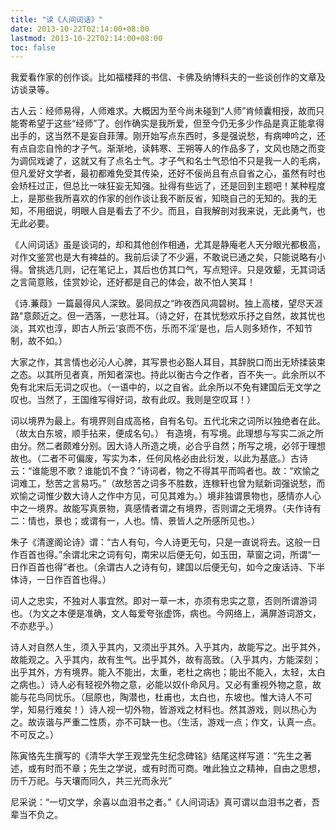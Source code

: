 ```yaml
---
title: "读《人间词话》"
date: 2013-10-22T02:14:00+08:00
lastmod: 2013-10-22T02:14:00+08:00
toc: false
---
```


我爱看作家的创作谈。比如福楼拜的书信、卡佛及纳博科夫的一些谈创作的文章及访谈录等。

古人云：经师易得，人师难求。大概因为至今尚未碰到“人师”肯倾囊相授，故而只能寄希望于这些“经师”了。创作确实是我所爱，但至今仍无多少作品是真正能拿得出手的，这当然不是妄自菲薄。刚开始写点东西时，多是强说愁，有病呻吟之，还有点自恋自怜的才子气。渐渐地，读韩寒、王朔等人的作品多了，文风也随之而变为调侃戏谑了，这就又有了点名士气。才子气和名士气恐怕不只是我一人的毛病，但凡爱好文学者，最初都难免受其传染，还好不佞尚且有点自省之心，虽然有时也会矫枉过正，但总比一味狂妄无知强。扯得有些远了，还是回到主题吧！某种程度上，是那些我所喜欢的作家的创作谈让我不断反省，知晓自己的无知的。我的无知，不用细说，明眼人自是看去了不少。而且，自我解剖对我来说，无此勇气，也无此必要。

《人间词话》虽是谈词的，却和其他创作相通，尤其是静庵老人天分眼光都极高，对作文鉴赏也是大有裨益的。我前后读了不少遍，不敢说已通之矣，只能说略有小得。曾挑选几则，记在笔记上，其后也仿其口气，写点短评。只是效颦，无其词话之言简意赅，佳赏妙论，还好都是自己的体会，故不怕人笑耳！

《诗.蒹葭》一篇最得风人深致。晏同叔之“昨夜西风凋碧树。独上高楼，望尽天涯路"意颇近之。但一洒落，一悲壮耳。（诗之好，在其忧愁欢乐抒之自然，故其忧也淡，其欢也淳，即古人所云‘哀而不伤，乐而不淫’是也，后人则多矫作，不知节制，故不如。）

大家之作，其言情也必沁人心脾，其写景也必豁人耳目，其辞脱口而出无矫揉装束之态。以其所见者真，所知者深也。持此以衡古今之作者，百不失一。此余所以不免有北宋后无词之叹也。（一语中的，以之自省。此余所以不免有建国后无文学之叹也。当然了，王国维写得好词，故有此叹。我则是空叹耳！）

词以境界为最上。有境界则自成高格，自有名句。五代北宋之词所以独绝者在此。（故太白东坡，顺手拈来，便成名句。） 有造境，有写境。此理想与写实二派之所由分。然二者颇难分别。因大诗人所造之境，必合乎自然；所写之境，必邻于理想故也。（二者不可偏废，写实为本，任何风格必由此衍发，以此为基底。）古诗云：“谁能思不歌？谁能饥不食？”诗词者，物之不得其平而鸣者也。故：“欢愉之词难工，愁苦之言易巧。”（故愁苦之词多不胜数，连稼轩也曾为赋新词强说愁，而欢愉之词惟少数大诗人之作中方见，可见其难为。）境非独谓景物也，感情亦人心中之一境界。故能写真景物，真感情者谓之有境界，否则谓之无境界。（夫作诗有二：情也，景也；或谓有一，人也。情、景皆人之所感所见也。）

朱子《清邃阁论诗》谓：“古人有句，今人诗更无句，只是一直说将去。这般一日作百首也得。”余谓北宋之词有句，南宋以后便无句，如玉田，草窗之词，所谓“一日作百首也得”者也。（余谓古人之诗有句，建国以后便无句，如今之废话诗、下半体诗，一日作百首也得。）

词人之忠实，不独对人事宜然。即对一草一木，亦须有忠实之意，否则所谓游词也。（为文之本便是准确，文人每爱夸张虚饰，病也。今网络上，满屏游词游文，不亦悲乎。） 

诗人对自然人生，须入乎其内，又须出乎其外。入乎其内，故能写之。出乎其外，故能观之。入乎其内，故有生气。出乎其外，故有高致。（入乎其内，方能深刻；出乎其外，方有境界。能入不能出，太重，老杜之病也；能出不能入，太轻，太白之病也。）诗人必有轻视外物之意，必能以奴仆命风月。又必有重视外物之意，故能与花鸟同忧乐。（屈原也，陶潜也，杜甫也，太白也，东坡也。惟大诗人不可学，知易行难矣！）诗人视一切外物，皆游戏之材料也。然其游戏，则以热心为之。故诙谐与严重二性质，亦不可缺一也。（生活，游戏一点；作文，认真一点。不可反之。）

陈寅恪先生撰写的《清华大学王观堂先生纪念碑铭》结尾这样写道：“先生之著述，或有时而不章；先生之学说，或有时而可商。唯此独立之精神，自由之思想，历千万祀。与天壤而同久，共三光而永光”

尼采说：“一切文学，余喜以血泪书之者。”《人间词话》真可谓以血泪书之者，吾辈当不负之。
